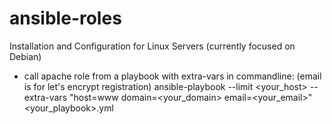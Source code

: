 # ansible-roles
Installation and Configuration for Linux Servers (currently focused on Debian)

* call apache role from a playbook with extra-vars in commandline: (email is for let's encrypt registration)
  ansible-playbook --limit <your_host> --extra-vars "host=www domain=<your_domain> email=<your_email>" <your_playbook>.yml
